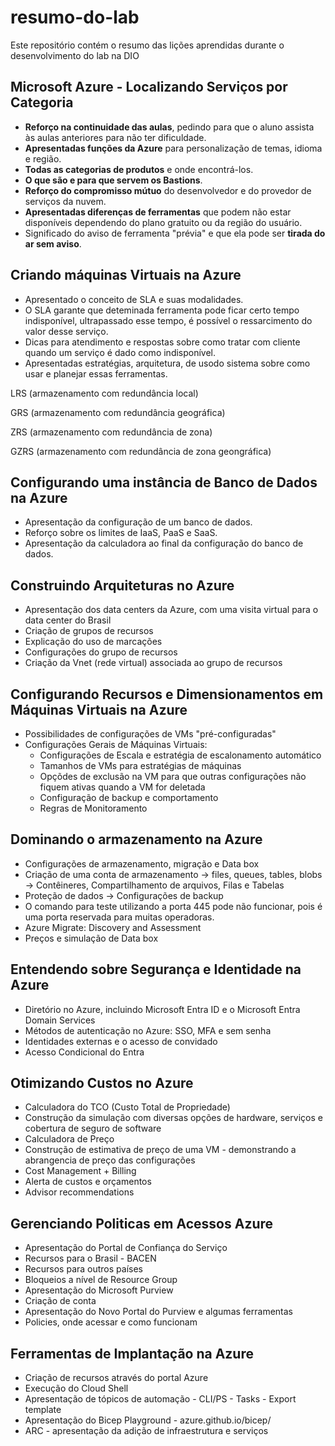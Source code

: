 # resumo-do-lab
Este repositório contém o resumo das lições aprendidas durante o desenvolvimento do lab na DIO

## Microsoft Azure - Localizando Serviços por Categoria

- **Reforço na continuidade das aulas**, pedindo para que o aluno assista às aulas anteriores para não ter dificuldade.
- **Apresentadas funções da Azure** para personalização de temas, idioma e região.
- **Todas as categorias de produtos** e onde encontrá-los.
- **O que são e para que servem os Bastions**.
- **Reforço do compromisso mútuo** do desenvolvedor e do provedor de serviços da nuvem.
- **Apresentadas diferenças de ferramentas** que podem não estar disponíveis dependendo do plano gratuito ou da região do usuário.
- Significado do aviso de ferramenta "prévia" e que ela pode ser **tirada do ar sem aviso**.

## Criando máquinas Virtuais na Azure

- Apresentado o conceito de SLA e suas modalidades.
- O SLA garante que deteminada ferramenta pode ficar certo tempo indisponível, ultrapassado esse tempo, é possível o ressarcimento do valor desse serviço.
- Dicas para atendimento e respostas sobre como tratar com cliente quando um serviço é dado como indisponível.
- Apresentadas estratégias, arquitetura, de usodo sistema sobre como usar e planejar essas ferramentas.

LRS (armazenamento com redundância local)

GRS (armazenamento com redundância geográfica)

ZRS (armazenamento com redundância de zona)

GZRS (armazenamento com redundância de zona geongráfica)

## Configurando uma instância de Banco de Dados na Azure

- Apresentação da configuração de um banco de dados.
- Reforço sobre os limites de IaaS, PaaS e SaaS.
- Apresentação da calculadora ao final da configuração do banco de dados.

## Construindo Arquiteturas no Azure

* Apresentação dos data centers da Azure, com uma visita virtual para o data center do Brasil
* Criação de grupos de recursos
* Explicação do uso de marcações
* Configurações do grupo de recursos
* Criação da Vnet (rede virtual) associada ao grupo de recursos

## Configurando Recursos e Dimensionamentos em Máquinas Virtuais na Azure

* Possibilidades de configurações de VMs "pré-configuradas"
* Configurações Gerais de Máquinas Virtuais:
  * Configurações de Escala e estratégia de escalonamento automático
  * Tamanhos de VMs para estratégias de máquinas
  * Opçõdes de exclusão na VM para que outras configurações não fiquem ativas quando a VM for deletada
  * Configuração de backup e comportamento
  * Regras de Monitoramento

## Dominando o armazenamento na Azure

* Configurações de armazenamento, migração e Data box
* Criação de uma conta de armazenamento -> files, queues, tables, blobs -> Contêineres, Compartilhamento de arquivos, Filas e Tabelas 
* Proteção de dados -> Configurações de backup
* O comando para teste utilizando a porta 445 pode não funcionar, pois é uma porta reservada para muitas operadoras.
* Azure Migrate: Discovery and Assessment
* Preços e simulação de Data box

## Entendendo sobre Segurança e Identidade na Azure

* Diretório no Azure, incluindo Microsoft Entra ID e o Microsoft Entra Domain Services
* Métodos de autenticação no Azure: SSO, MFA e sem senha
* Identidades externas e o acesso de convidado
* Acesso Condicional do Entra 

## Otimizando Custos no Azure

* Calculadora do TCO (Custo Total de Propriedade)
 * Construção da simulação com diversas opções de hardware, serviços e cobertura de seguro de software
* Calculadora de Preço
 * Construção de estimativa de preço de uma VM - demonstrando a abrangencia de preço das configurações
* Cost Management + Billing
 * Alerta de custos e orçamentos
 * Advisor recommendations

## Gerenciando Politicas em Acessos Azure

* Apresentação do Portal de Confiança do Serviço
 * Recursos para o Brasil - BACEN
 * Recursos para outros países
* Bloqueios a nível de Resource Group
* Apresentação do Microsoft Purview
 * Criação de conta
 * Apresentação do Novo Portal do Purview e algumas ferramentas
* Policies, onde acessar e como funcionam

## Ferramentas de Implantação na Azure

* Criação de recursos através do portal Azure
* Execução do Cloud Shell
* Apresentação de tópicos de automação - CLI/PS - Tasks - Export template
* Apresentação do Bicep Playground - azure.github.io/bicep/
* ARC - apresentação da adição de infraestrutura e serviços 
